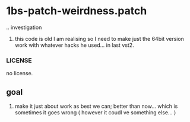 # 1bs-patch-weirdness.patch
.. investigation

1. this code is old I am realising so I need to make just the 64bit version work with whatever hacks he used... in last vst2.

### LICENSE
no license.

## goal
1. make it just about work as best we can; better than now... which is sometimes it goes wrong ( however it coudl ve something else... )
